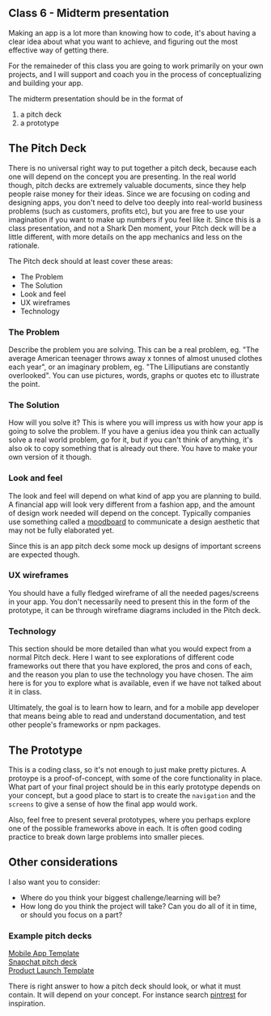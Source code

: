 ## Class 6 - Midterm presentation

Making an app is a lot more than knowing how to code, it's about having a clear idea about what you want to achieve, and figuring out the most effective way of getting there.

For the remaineder of this class you are going to work primarily on your own projects, and I will support and coach you in the process of conceptualizing and building your app.

The midterm presentation should be in the format of    
1. a pitch deck   
2. a prototype



## The Pitch Deck
There is no universal right way to put together a pitch deck, because each one will depend on the concept you are presenting. In the real world though, pitch decks are extremely valuable documents, since they help people raise money for their ideas. Since we are focusing on coding and designing apps, you don't need to delve too deeply into real-world business problems (such as customers, profits etc), but you are free to use your imagination if you want to make up numbers if you feel like it. Since this is a class presentation, and not a Shark Den moment, your Pitch deck will be a little different, with more details on the app mechanics and less on the rationale.

The Pitch deck should at least cover these areas:

- The Problem
- The Solution
- Look and feel
- UX wireframes
- Technology



### The Problem
Describe the problem you are solving. This can be a real problem, eg. "The average American teenager throws away x tonnes of almost unused clothes each year", or an imaginary problem, eg. "The Lilliputians are constantly overlooked". You can use pictures, words, graphs or quotes etc to illustrate the point.

### The Solution
How will you solve it? This is where you will impress us with how your app is going to solve the problem. If you have a genius idea you think can actually solve a real world problem, go for it, but if you can't think of anything, it's also ok to copy something that is already out there. You have to make your own version of it though.


### Look and feel
The look and feel will depend on what kind of app you are planning to build. A financial app will look very different from a fashion app, and the amount of design work needed will depend on the concept. Typically companies use something called a [moodboard](https://www.pinterest.com/search/pins/?rs=ac&len=2&q=moodboard&eq=moodb&etslf=3374&term_meta[]=moodboard%7Cautocomplete%7C0) to communicate a design aesthetic that may not be fully elaborated yet. 

Since this is an app pitch deck some mock up designs of important screens are expected though.

### UX wireframes
You should have a fully fledged wireframe of all the needed pages/screens in your app. You don't necessarily need to present this in the form of the prototype, it can be through wireframe diagrams included in the Pitch deck.

### Technology
This section should be more detailed than what you would expect from a normal Pitch deck. Here I want to see explorations of different code frameworks out there that you have explored, the pros and cons of each, and the reason you plan to use the technology you have chosen. The aim here is for you to explore what is available, even if we have not talked about it in class. 

Ultimately, the goal is to learn how to learn, and for a mobile app developer that means being able to read and understand documentation, and test other people's frameworks or npm packages.


## The Prototype
This is a coding class, so it's not enough to just make pretty pictures. A protoype is a proof-of-concept, with some of the core functionality in place. What part of your final project should be in this early prototype depends on your concept, but a good place to start is to create the `navigation` and the `screens` to give a sense of how the final app would work. 

Also, feel free to present several prototypes, where you perhaps explore one of the possible frameworks above in each. It is often good coding practice to break down large problems into smaller pieces. 



## Other considerations
I also want you to consider:   
* Where do you think your biggest challenge/learning will be?   
* How long do you think the project will take? Can you do all of it in time, or should you focus on a part?




### Example pitch decks   
[Mobile App Template](https://pitch.com/templates/Mobile-App-Pitch-Deck-4Eacbs2jnaM35Tyygi2VEZBJ?details-modal=gallery-modal&username=pitch)   
[Snapchat pitch deck](https://github.com/borg/Mobile-Application-Development/blob/master/pitch-decks/Snapchat%20for%20Business.pdf)   
[Product Launch Template](https://pitch.com/templates/Product-Launch-45y9rQ5k17oP4r4fwd5aoeik?details-modal=gallery-modal&username=pitch)   

There is right answer to how a pitch deck should look, or what it must contain. It will depend on your concept. For instance search [pintrest](https://www.pinterest.com/search/pins/?rs=ac&len=2&q=mobile%20app%20pitch%20deck&eq=mobile%20pitch%20deck&etslf=6123&term_meta[]=mobile%7Cautocomplete%7C1&term_meta[]=app%7Cautocomplete%7C1&term_meta[]=pitch%7Cautocomplete%7C1&term_meta[]=deck%7Cautocomplete%7C1) for inspiration.


